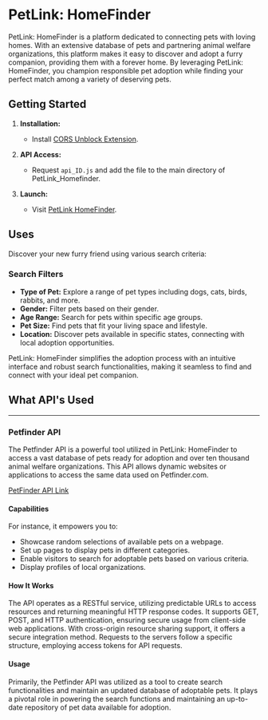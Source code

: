 # PetLink: HomeFinder

PetLink: HomeFinder is a platform dedicated to connecting pets with loving homes. With an extensive database of pets and partnering animal welfare organizations, this platform makes it easy to discover and adopt a furry companion, providing them with a forever home. By leveraging PetLink: HomeFinder, you champion responsible pet adoption while finding your perfect match among a variety of deserving pets.

## Getting Started

1. **Installation:** 
   - Install [CORS Unblock Extension](https://chromewebstore.google.com/detail/cors-unblock/lfhmikememgdcahcdlaciloancbhjino?pli=1).

2. **API Access:**
   - Request `api_ID.js` and add the file to the main directory of PetLink_Homefinder.

3. **Launch:**
   - Visit [PetLink HomeFinder](https://michaelarestrepoross.github.io/PetLink_HomeFinder).

## Uses

Discover your new furry friend using various search criteria:

### Search Filters
- **Type of Pet:** Explore a range of pet types including dogs, cats, birds, rabbits, and more.
- **Gender:** Filter pets based on their gender.
- **Age Range:** Search for pets within specific age groups.
- **Pet Size:** Find pets that fit your living space and lifestyle.
- **Location:** Discover pets available in specific states, connecting with local adoption opportunities.

PetLink: HomeFinder simplifies the adoption process with an intuitive interface and robust search functionalities, making it seamless to find and connect with your ideal pet companion.

## What API's Used
------------------

### Petfinder API
The Petfinder API is a powerful tool utilized in PetLink: HomeFinder to access a vast database of pets ready for adoption and over ten thousand animal welfare organizations. This API allows dynamic websites or applications to access the same data used on Petfinder.com.

[PetFinder API Link](https://www.petfinder.com/developers/v2/docs/)

#### Capabilities
For instance, it empowers you to:
- Showcase random selections of available pets on a webpage.
- Set up pages to display pets in different categories.
- Enable visitors to search for adoptable pets based on various criteria.
- Display profiles of local organizations.

#### How It Works
The API operates as a RESTful service, utilizing predictable URLs to access resources and returning meaningful HTTP response codes. It supports GET, POST, and HTTP authentication, ensuring secure usage from client-side web applications. With cross-origin resource sharing support, it offers a secure integration method. Requests to the servers follow a specific structure, employing access tokens for API requests.

#### Usage
Primarily, the Petfinder API was utilized as a tool to create search functionalities and maintain an updated database of adoptable pets. It plays a pivotal role in powering the search functions and maintaining an up-to-date repository of pet data available for adoption.

